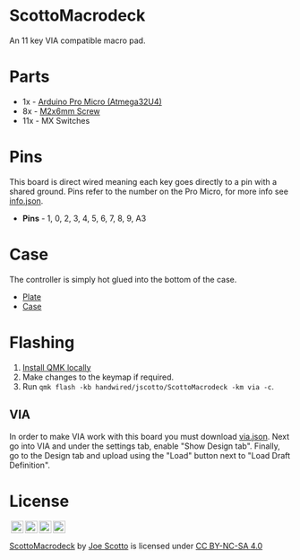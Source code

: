 # ScottoMacrodeck

An 11 key VIA compatible macro pad.

<!-- ![ScottoMacrodeck](https://user-images.githubusercontent.com/8194147/191654573-d30a7cf3-2570-4f49-9b5f-de466acb5bc8.jpg)
![Matrix](https://user-images.githubusercontent.com/8194147/191866156-65d453ec-7105-46d8-a706-a0e755f261ae.jpg)
![Controller](https://user-images.githubusercontent.com/8194147/191866177-8041dad9-07c6-42c3-b8f1-4770ef4a7b5e.jpg) -->

# Parts

-   1x - [Arduino Pro Micro (Atmega32U4)](https://amzn.to/3LwgAUq)
-   8x - [M2x6mm Screw](https://amzn.to/3r1xdxO)
-   11x - MX Switches

# Pins

This board is direct wired meaning each key goes directly to a pin with a shared ground. Pins refer to the number on the Pro Micro, for more info see [info.json](QMK/info.json).

-   **Pins** - 1, 0, 2, 3, 4, 5, 6, 7, 8, 9, A3

# Case

The controller is simply hot glued into the bottom of the case.

-   [Plate](Case/ScottoMacrodeck%20-%20Plate.stl)
-   [Case](Case/ScottoMacrodeck%20-%20Case.stl)

# Flashing

1. [Install QMK locally](https://github.com/qmk/qmk_firmware)
2. Make changes to the keymap if required.
3. Run `qmk flash -kb handwired/jscotto/ScottoMacrodeck -km via -c`.

## VIA

In order to make VIA work with this board you must download [via.json](via.json). Next go into VIA and under the settings tab, enable "Show Design tab". Finally, go to the Design tab and upload using the "Load" button next to "Load Draft Definition".

# License

<img style="height:22px!important;margin-left:3px;vertical-align:text-bottom;" src="https://mirrors.creativecommons.org/presskit/icons/cc.svg?ref=chooser-v1"><img style="height:22px!important;margin-left:3px;vertical-align:text-bottom;" src="https://mirrors.creativecommons.org/presskit/icons/by.svg?ref=chooser-v1"><img style="height:22px!important;margin-left:3px;vertical-align:text-bottom;" src="https://mirrors.creativecommons.org/presskit/icons/nc.svg?ref=chooser-v1"><img style="height:22px!important;margin-left:3px;vertical-align:text-bottom;" src="https://mirrors.creativecommons.org/presskit/icons/sa.svg?ref=chooser-v1"></a></p>

<p xmlns:cc="http://creativecommons.org/ns#" xmlns:dct="http://purl.org/dc/terms/"><a property="dct:title" rel="cc:attributionURL" href="https://github.com/joe-scotto/scottokeebs/tree/main/ScottoMacrodeck">ScottoMacrodeck</a> by <a rel="cc:attributionURL dct:creator" property="cc:attributionName" href="https://github.com/joe-scotto">Joe Scotto</a> is licensed under <a href="http://creativecommons.org/licenses/by-nc-sa/4.0/?ref=chooser-v1" target="_blank" rel="license noopener noreferrer" style="display:inline-block;">CC BY-NC-SA 4.0
